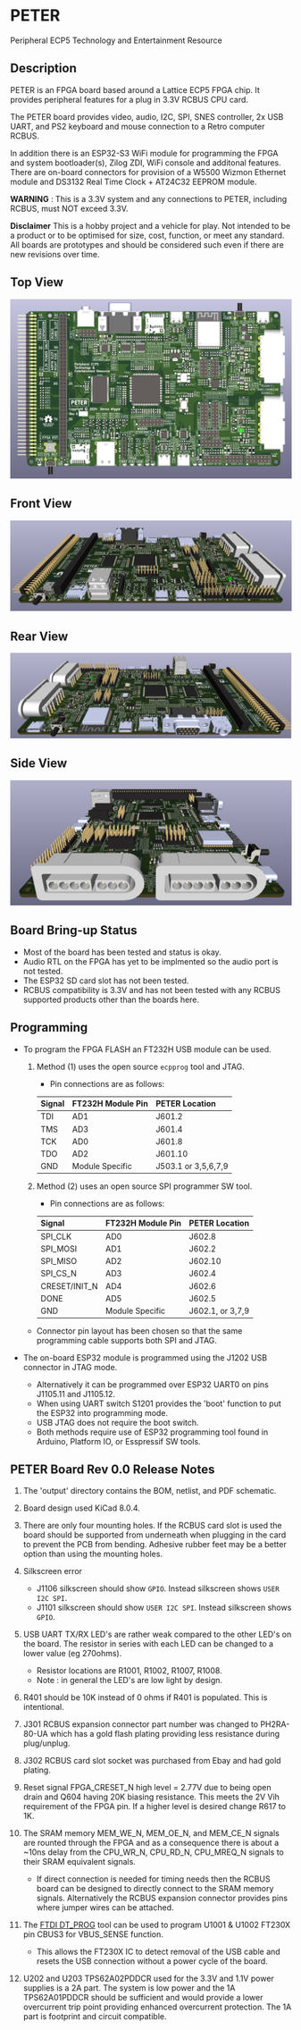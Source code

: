 # PETER
Peripheral ECP5 Technology and Entertainment Resource

## Description
PETER is an FPGA board based around a Lattice ECP5 FPGA chip. It provides peripheral features for a plug in 3.3V RCBUS CPU card. 

The PETER board provides video, audio, I2C, SPI, SNES controller, 2x USB UART, and PS2 keyboard and mouse connection to a Retro computer RCBUS. 

In addition there is an ESP32-S3 WiFi module for programming the FPGA and system bootloader(s), Zilog ZDI, WiFi console and additonal features. There are on-board connectors for provision of a W5500 Wizmon Ethernet module and DS3132 Real Time Clock + AT24C32 EEPROM module.

**WARNING** : This is a 3.3V system and any connections to PETER, including RCBUS, must NOT exceed 3.3V.

**Disclaimer** This is a hobby project and a vehicle for play. Not intended to be a product or to be optimised for size, cost, function, or meet any standard. All boards are prototypes and should be considered such even if there are new revisions over time.

## Top View
![PETER Top View Board Image](output/PETER_V0_3d_Top.jpg "Top View of the Peripheral ECP5 Technology and Entertainment Resource board.")

## Front View
![PETER Front View Board Image](output/PETER_V0_3d_Front2.jpg "Top View of the Peripheral ECP5 Technology and Entertainment Resource board.")

## Rear View
![PETER Rear View Board Image](output/PETER_V0_3d_Rear2.jpg "Top View of the Peripheral ECP5 Technology and Entertainment Resource board.")

## Side View
![PETER Side View Board Image](output/PETER_V0_3d_Side.jpg "Top View of the Peripheral ECP5 Technology and Entertainment Resource board.")

## Board Bring-up Status
   - Most of the board has been tested and status is okay.
   - Audio RTL on the FPGA has yet to be implmented so the audio port is not tested.
   - The ESP32 SD card slot has not been tested.
   - RCBUS compatibility is 3.3V and has not been tested with any RCBUS supported products other than the boards here.

## Programming
* To program the FPGA FLASH an FT232H USB module can be used.
   1. Method (1) uses the open source `ecpprog` tool and JTAG. 
       - Pin connections are as follows:

      | Signal        |  FT232H Module Pin  | PETER Location |
      | ------------- | ------------------- | ---------------- |
      | TDI           | AD1 | J601.2 |
      | TMS           | AD3 | J601.4 |
      | TCK           | AD0 | J601.8 |
      | TDO           | AD2 | J601.10 |
      | GND      | Module Specific | J503.1 or 3,5,6,7,9 |

   2. Method (2) uses an open source SPI programmer SW tool. 
       - Pin connections are as follows:

      | Signal        |  FT232H Module Pin  | PETER Location |
      | ------------- | ------------------- | ---------------- |
      | SPI_CLK       | AD0 | J602.8 |
      | SPI_MOSI      | AD1 | J602.2 |
      | SPI_MISO      | AD2 | J602.10 |
      | SPI_CS_N      | AD3 | J602.4 |
      | CRESET/INIT_N | AD4 | J602.6 |
      | DONE          | AD5 | J602.5 |
      | GND      | Module Specific | J602.1, or 3,7,9 |

   - Connector pin layout has been chosen so that the same programming cable supports both SPI and JTAG.

* The on-board ESP32 module is programmed using the J1202 USB connector in JTAG mode. 
   - Alternatively it can be programmed over ESP32 UART0 on pins J1105.11 and J1105.12. 
   - When using UART switch S1201 provides the 'boot' function to put the ESP32 into programming mode. 
   - USB JTAG does not require the boot switch. 
   - Both methods require use of ESP32 programming tool found in Arduino, Platform IO, or Esspressif SW tools.

## PETER Board Rev 0.0 Release Notes

1. The 'output' directory contains the BOM, netlist, and PDF schematic.

2. Board design used KiCad 8.0.4.

3. There are only four mounting holes. If the RCBUS card slot is used the board should be supported from underneath when plugging in the card to prevent the PCB from bending. Adhesive rubber feet may be a better option than using the mounting holes.

4. Silkscreen error
   - J1106 silkscreen should show `GPIO`. Instead silkscreen shows `USER I2C SPI`.
   - J1101 silkscreen should show `USER I2C SPI`. Instead silkscreen shows `GPIO`.

5. USB UART TX/RX LED's are rather weak compared to the other LED's on the board. The resistor in series with each LED can be changed to a lower value (eg 270ohms).
   - Resistor locations are R1001, R1002, R1007, R1008.
   - Note : in general the LED's are low light by design.

6. R401 should be 10K instead of 0 ohms if R401 is populated. This is intentional.

7. J301 RCBUS expansion connector part number was changed to PH2RA-80-UA which has a gold flash plating providing less resistance during plug/unplug. 

8. J302 RCBUS card slot socket was purchased from Ebay and had gold plating. 

9. Reset signal FPGA_CRESET_N high level = 2.77V due to being open drain and Q604 having 20K biasing resistance. This meets the 2V Vih requirement of the FPGA pin. If a higher level is desired change R617 to 1K.

10. The SRAM memory MEM_WE_N, MEM_OE_N, and MEM_CE_N signals are rounted through the FPGA and as a consequence there is about a ~10ns delay from the CPU_WR_N, CPU_RD_N, CPU_MREQ_N signals to their SRAM equivalent signals. 
    - If direct connection is needed for timing needs then the RCBUS board can be designed to directly connect to the SRAM memory signals. Alternatively the RCBUS expansion connector provides pins where jumper wires can be attached.

11. The [FTDI DT_PROG](https://www.ftdichip.com/Support/Documents/AppNotes/AN_124_User_Guide_For_FT_PROG.pdf) tool can be used to program U1001 & U1002 FT230X pin CBUS3 for VBUS_SENSE function. 
    - This allows the FT230X IC to detect removal of the USB cable and resets the USB connection without a power cycle of the board.
    
12. U202 and U203 TPS62A02PDDCR used for the 3.3V and 1.1V power supplies is a 2A part. The system is low power and the 1A TPS62A01PDDCR should be sufficient and would provide a lower overcurrent trip point providing enhanced overcurrent protection. The 1A part is footprint and circuit compatible.